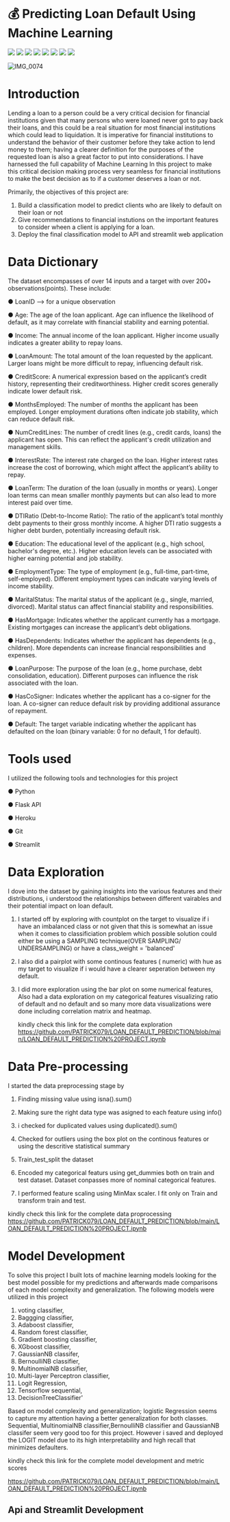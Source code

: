

# 💰 Predicting Loan Default Using Machine Learning 

[![](https://img.shields.io/badge/Python-FFD43B?style=for-the-badge&logo=python&logoColor=darkgreen)](https://www.python.org)  [![](https://img.shields.io/badge/TensorFlow-FF6F00?style=for-the-badge&logo=TensorFlow&logoColor=white)](https://www.tensorflow.org) [![](https://img.shields.io/badge/scikit_learn-F7931E?style=for-the-badge&logo=scikit-learn&logoColor=white)](https://scikit-learn.org/stable/) [![](https://img.shields.io/badge/SciPy-654FF0?style=for-the-badge&logo=SciPy&logoColor=white)](https://www.scipy.org) [![](https://img.shields.io/badge/Numpy-777BB4?style=for-the-badge&logo=numpy&logoColor=white)](https://numpy.org) [![](https://img.shields.io/badge/Pandas-2C2D72?style=for-the-badge&logo=pandas&logoColor=white)](https://pandas.pydata.org) [![](https://img.shields.io/badge/Keras-D00000?style=for-the-badge&logo=Keras&logoColor=white)](https://keras.io) [![](https://img.shields.io/badge/conda-342B029.svg?&style=for-the-badge&logo=anaconda&logoColor=white)](https://www.anaconda.com)

![IMG_0074](https://github.com/PATRICK079/LOAN_DEFAULT_PREDICTION/assets/157173680/c2344f49-9cc3-472d-97ad-90cbcbc7b6b6)


# Introduction

Lending a loan to a person could be a very critical  decision for financial institutions given that  many persons who were loaned never got to pay back their loans, and this could be a real situation for most financial institutions   which could lead to liquidation. It is imperative for financial institutions to understand the behavior of their  customer before they take action to lend money to  them; having a clearer definition for the purposes of the requested loan is also a great factor to put into considerations.  I have harnessed the full capability of Machine Learning In this project to make this critical decision making process very seamless for financial institutions to make the best decision  as to if a customer deserves a loan or not. 

 Primarily, the objectives of this project are:
1. Build a classification model to predict clients who are likely to default on their loan or not
2. Give recommendations to financial instutions  on the important features to consider wheen a client is  applying for a loan.
3. Deploy the final classification model to API and streamlit web application 

# Data Dictionary 

  The dataset encompasses of over 14 inputs and a target with over 200+ observations(points). These include:
  
●   LoanID -->  for a unique observation

●   Age: The age of the loan applicant. Age can influence the likelihood of default, as it may correlate with financial stability and earning potential.

● Income: The annual income of the loan applicant. Higher income usually indicates a greater ability to repay loans.

● LoanAmount: The total amount of the loan requested by the applicant. Larger loans might be more difficult to repay, influencing default risk.

● CreditScore: A numerical expression based on the applicant’s credit history, representing their creditworthiness. Higher credit scores generally indicate lower default risk.

● MonthsEmployed: The number of months the applicant has been employed. Longer employment durations often indicate job stability, which can reduce default risk.

● NumCreditLines: The number of credit lines (e.g., credit cards, loans) the applicant has open. This can reflect the applicant's credit utilization and management skills.

● InterestRate: The interest rate charged on the loan. Higher interest rates increase the cost of borrowing, which might affect the applicant’s ability to repay.

● LoanTerm: The duration of the loan (usually in months or years). Longer loan terms can mean smaller monthly payments but can also lead to more interest paid over time.

● DTIRatio (Debt-to-Income Ratio): The ratio of the applicant’s total monthly debt payments to their gross monthly income. A higher DTI ratio suggests a higher debt burden,       potentially increasing default risk.

● Education: The educational level of the applicant (e.g., high school, bachelor's degree, etc.). Higher education levels can be associated with higher earning potential and job stability.

● EmploymentType: The type of employment (e.g., full-time, part-time, self-employed). Different employment types can indicate varying levels of income stability.

● MaritalStatus: The marital status of the applicant (e.g., single, married, divorced). Marital status can affect financial stability and responsibilities.

● HasMortgage: Indicates whether the applicant currently has a mortgage. Existing mortgages can increase the applicant’s debt obligations.

● HasDependents: Indicates whether the applicant has dependents (e.g., children). More dependents can increase financial responsibilities and expenses.

● LoanPurpose: The purpose of the loan (e.g., home purchase, debt consolidation, education). Different purposes can influence the risk associated with the loan.

● HasCoSigner: Indicates whether the applicant has a co-signer for the loan. A co-signer can reduce default risk by providing additional assurance of repayment.

● Default: The target variable indicating whether the applicant has defaulted on the loan (binary variable: 0 for no default, 1 for default).

# Tools used

I utilized the following tools and technologies for this project

●  Python

●  Flask API

●  Heroku

●  Git

●  Streamlit

 # Data Exploration

   I dove into the dataset by gaining insights into the various features and their distributions, i understood the relationships between different vairables and their potential 
   impact on loan default. 
  
  1. I started off by exploring with countplot on the  target to visualize if i have an imbalanced class or not given that  this is somewhat an issue when it comes to classificiation problem which possible solution could either be using a SAMPLING technique(OVER SAMPLING/ UNDERSAMPLING) or have a class_weight = 'balanced'   

  2. I also did a pairplot with some continous features ( numeric) with hue as my target to visualize if i would have  a clearer seperation between my default.

  3. I  did more exploration using the bar plot on some numerical features, Also had a data exploration on my categorical features visualizing ratio of default and no default and so many more data visualizations were done including correlation matrix and heatmap.

      kindly check this link for  the  complete data exploration https://github.com/PATRICK079/LOAN_DEFAULT_PREDICTION/blob/main/LOAN_DEFAULT_PREDICTION%20PROJECT.ipynb

  # Data Pre-processing

  I started the data preprocessing stage by 

 1. Finding missing value  using isna().sum()
    
 2. Making sure the right data type was asigned to each feature using info()

 3. i checked for duplicated values using duplicated().sum()

 4. Checked for outliers using  the box plot on the continous features  or using the descritive statistical summary 

 5. Train_test_split the dataset

 6. Encoded my categorical featurs using get_dummies both on train and test dataset. Dataset conpasses more of nominal categorical features. 

 7. I performed feature scaling using MinMax scaler. I fit only on Train and transform train and test.

 kindly check this link for  the  complete data proprocessing  https://github.com/PATRICK079/LOAN_DEFAULT_PREDICTION/blob/main/LOAN_DEFAULT_PREDICTION%20PROJECT.ipynb

# Model Development 

 To solve this project I built lots of  machine learning models looking for the best model possible for my predictions and afterwards made comparisons of  each model complexity and generalization.  The following models were utilized in this project 
  1. voting classifier,
  2.  Baggging classifier,
  3.  Adaboost classifier,
  4.  Random forest classifier,
  5.  Gradient boosting classifier,
  6.  XGboost classifier,
  7.  GaussianNB classifer,
  8.  BernoulliNB classifier,
  9.  MultinomialNB classifier,
  10. Multi-layer Perceptron classifier,
  11. Logit Regression,
  12. Tensorflow sequential,
  13.  DecisionTreeClassifier'

   Based on model complexity and generalization; logistic Regression seems to capture my attention having a better generalization for both classes. Sequential, MultinomialNB classifier,BernoulliNB classifier and GaussianNB classifer seem very good too for this project. However i saved and  deployed the LOGIT model due to its high interpretability and high recall that minimizes defaulters.

 kindly check this link for  the  complete model development and metric scores 
 
 https://github.com/PATRICK079/LOAN_DEFAULT_PREDICTION/blob/main/LOAN_DEFAULT_PREDICTION%20PROJECT.ipynb


##  Api and Streamlit Development













 
